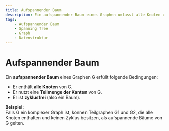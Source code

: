 ```yaml
---
title: Aufspannender Baum
description: Ein aufspannender Baum eines Graphen umfasst alle Knoten und bildet einen zusammenhängenden, zyklusfreien Teilgraphen.
tags:
    - Aufspannender Baum
    - Spanning Tree
    - Graph
    - Datenstruktur
---
```


# Aufspannender Baum

Ein **aufspannender Baum** eines Graphen G erfüllt folgende Bedingungen:
- Er enthält **alle Knoten** von G.
- Er nutzt eine **Teilmenge der Kanten** von G.
- Er ist **zyklusfrei** (also ein Baum).

**Beispiel:**  
Falls G ein komplexer Graph ist, können Teilgraphen G1 und G2, die alle Knoten enthalten und keinen Zyklus besitzen, als aufspannende Bäume von G gelten.

